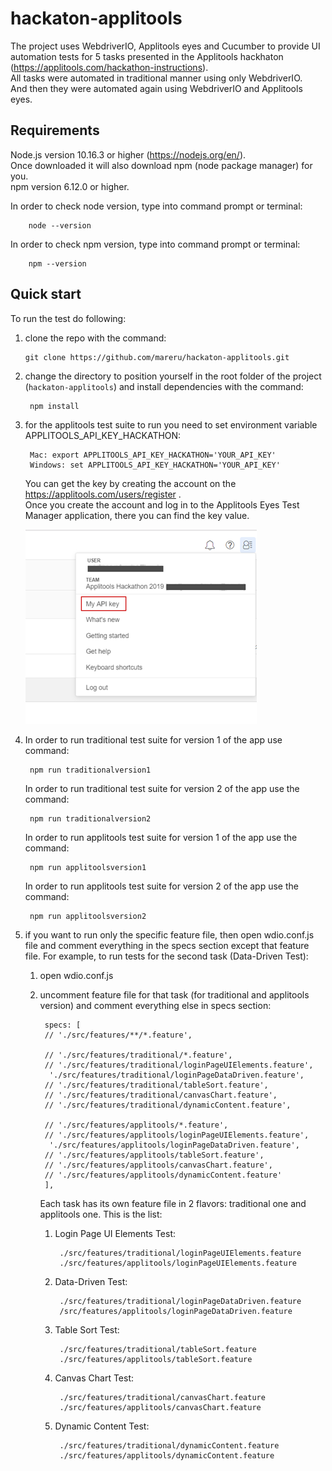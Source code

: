 # hackaton-applitools

The project uses WebdriverIO, Applitools eyes and Cucumber to provide UI automation tests for 
5 tasks presented in the Applitools hackhaton (https://applitools.com/hackathon-instructions).  
All tasks were automated in traditional manner using only WebdriverIO.  
And then they were automated again using WebdriverIO and Applitools eyes.

## Requirements
Node.js version 10.16.3 or higher (https://nodejs.org/en/).  
Once downloaded it will also download npm (node package manager) for you.  
npm version 6.12.0 or higher.

In order to check node version, type into command prompt or terminal:

        node --version
In order to check npm version, type into command prompt or terminal:

        npm --version

## Quick start
To run the test do following:
1. clone the repo with the command:  

       git clone https://github.com/mareru/hackaton-applitools.git
2. change the directory to position yourself in the root folder of the project (`hackaton-applitools`) and install dependencies with the command:

        npm install
3. for the applitools test suite to run you need to set environment variable APPLITOOLS_API_KEY_HACKATHON:

        Mac: export APPLITOOLS_API_KEY_HACKATHON='YOUR_API_KEY'
        Windows: set APPLITOOLS_API_KEY_HACKATHON='YOUR_API_KEY'
   You can get the key by creating the account on the https://applitools.com/users/register .  
   Once you create the account and log in to the Applitools Eyes Test Manager application, there you can find the key value.  
   
   ![API_KEY](src/resources/images/API_KEY.png)
4. In order to run traditional test suite for version 1 of the app use command:
        
        npm run traditionalversion1
   In order to run traditional test suite for version 2 of the app use the command:
   
        npm run traditionalversion2
   In order to run applitools test suite for version 1 of the app use the command:
    
        npm run applitoolsversion1
   In order to run applitools test suite for version 2 of the app use the command:
   
        npm run applitoolsversion2
5. if you want to run only the specific feature file, then open wdio.conf.js file and comment everything in the specs section except that feature file. 
For example, to run tests for the second task (Data-Driven Test):  
    1. open wdio.conf.js
    2. uncomment feature file for that task (for traditional and applitools version) and comment everything else in specs section:
     
            specs: [
            // './src/features/**/*.feature',
    
            // './src/features/traditional/*.feature',
            // './src/features/traditional/loginPageUIElements.feature',
             './src/features/traditional/loginPageDataDriven.feature',
            // './src/features/traditional/tableSort.feature',
            // './src/features/traditional/canvasChart.feature',
            // './src/features/traditional/dynamicContent.feature',
    
            // './src/features/applitools/*.feature',
            // './src/features/applitools/loginPageUIElements.feature',
             './src/features/applitools/loginPageDataDriven.feature',
            // './src/features/applitools/tableSort.feature',
            // './src/features/applitools/canvasChart.feature',
            // './src/features/applitools/dynamicContent.feature'
            ],
        Each task has its own feature file in 2 flavors: traditional one and applitools one.
        This is the list:
        1. Login Page UI Elements Test:
        
                ./src/features/traditional/loginPageUIElements.feature
                ./src/features/applitools/loginPageUIElements.feature
        2. Data-Driven Test:
        
                ./src/features/traditional/loginPageDataDriven.feature
                /src/features/applitools/loginPageDataDriven.feature
        3. Table Sort Test:
        
                ./src/features/traditional/tableSort.feature
                ./src/features/applitools/tableSort.feature
        4. Canvas Chart Test:
        
                ./src/features/traditional/canvasChart.feature
                ./src/features/applitools/canvasChart.feature
        5. Dynamic Content Test:
                
                ./src/features/traditional/dynamicContent.feature
                ./src/features/applitools/dynamicContent.feature
